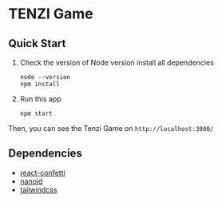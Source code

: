 # TENZI Game

## Quick Start
1. Check the version of Node version install all dependencies
    ```
    node --version
    npm install
    ```
2. Run this app
    ```
    npm start
    ```
Then, you can see the Tenzi Game on `http://localhost:3000/`

## Dependencies
- [react-confetti](https://www.npmjs.com/package/react-confetti)
- [nanoid](https://www.npmjs.com/package/nanoid)
- [tailwindcss](https://tailwindcss.com/)


